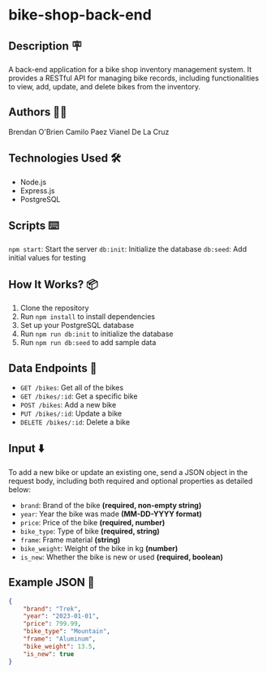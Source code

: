 # bike-shop-back-end
## Description 🪧

A back-end application for a bike shop inventory management system. It provides a RESTful API for managing bike records, including functionalities to view, add, update, and delete bikes from the inventory.

## Authors 🧑‍💻

Brendan O'Brien
Camilo Paez
Vianel De La Cruz

## Technologies Used 🛠️

- Node.js
- Express.js
- PostgreSQL


## Scripts ⌨️

`npm start`: Start the server
`db:init`: Initialize the database
`db:seed`: Add initial values for testing

## How It Works? 📦

1. Clone the repository
2. Run `npm install` to install dependencies
3. Set up your PostgreSQL database
4. Run `npm run db:init` to initialize the database
5. Run `npm run db:seed` to add sample data 

## Data Endpoints 🚀

- `GET /bikes`: Get all of the bikes
- `GET /bikes/:id`: Get a specific bike
- `POST /bikes`: Add a new bike
- `PUT /bikes/:id`: Update a bike
- `DELETE /bikes/:id`: Delete a bike

## Input ⬇️

To add a new bike or update an existing one, send a JSON object in the request body, including both required and optional properties as detailed below:

- `brand`: Brand of the bike **(required, non-empty string)**
- `year`: Year the bike was made **(MM-DD-YYYY format)**
- `price`: Price of the bike **(required, number)**
- `bike_type`: Type of bike **(required, string)**
- `frame`: Frame material **(string)**
- `bike_weight`: Weight of the bike in kg **(number)**
- `is_new`: Whether the bike is new or used **(required, boolean)**

## Example JSON 📄

```json
{
    "brand": "Trek",
    "year": "2023-01-01",
    "price": 799.99,
    "bike_type": "Mountain",
    "frame": "Aluminum",
    "bike_weight": 13.5,
    "is_new": true
}
```

